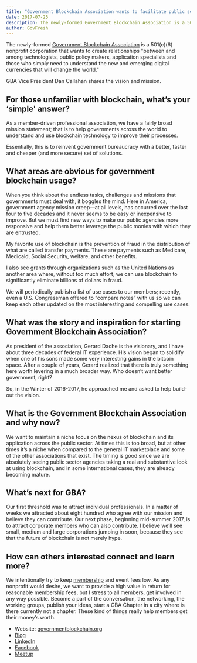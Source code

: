 ```yaml
---
title: "Government Blockchain Association wants to facilitate public sector blockchain awareness, adoption"
date: 2017-07-25
description: The newly-formed Government Blockchain Association is a 501(c)(6) nonprofit corporation that wants to create relationships “between and among technologists, public policy makers, application specialists and those who simply need to understand the new and emerging digital currencies that will change the world.”
author: GovFresh
---
```


The newly-formed <a href="https://www.governmentblockchain.org">Government Blockchain Association</a> is a 501(c)(6) nonprofit corporation that wants to create relationships "between and among technologists, public policy makers, application specialists and those who simply need to understand the new and emerging digital currencies that will change the world."

GBA Vice President Dan Callahan shares the vision and mission. 

<h2>For those unfamiliar with blockchain, what’s your ‘simple' answer?</h2>

As a member-driven professional association, we have a fairly broad mission statement; that is to help governments across the world to understand and use blockchain technology to improve their processes.

Essentially, this is to reinvent government bureaucracy with a better, faster and cheaper (and more secure) set of solutions.

<h2>What areas are obvious for government blockchain usage?</h2>

When you think about the endless tasks, challenges and missions that governments must deal with, it boggles the mind. Here in America, government agency mission creep—at all levels, has occurred over the last four to five decades and it never seems to be easy or inexpensive to improve. But we must find new ways to make our public agencies more responsive and help them better leverage the public monies with which they are entrusted.

My favorite use of blockchain is the prevention of fraud in the distribution of what are called transfer payments. These are payments such as Medicare, Medicaid, Social Security, welfare, and other benefits.

I also see grants through organizations such as the United Nations as another area where, without too much effort, we can use blockchain to significantly eliminate billions of dollars in fraud.

We will periodically publish a list of use cases to our members; recently, even a U.S. Congressman offered to “compare notes” with us so we can keep each other updated on the most interesting and compelling use cases.

<h2>What was the story and inspiration for starting Government Blockchain Association?</h2>

As president of the association, Gerard Dache is the visionary, and I have about three decades of federal IT experience. His vision began to solidify when one of his sons made some very interesting gains in the bitcoin space. After a couple of years, Gerard realized that there is truly something here worth levering in a much broader way. Who doesn’t want better government, right? 

So, in the Winter of 2016-2017, he approached me and asked to help build-out the vision.

<h2>What is the Government Blockchain Association and why now?</h2>

We want to maintain a niche focus on the nexus of blockchain and its application across the public sector. At times this is too broad, but at other times it’s a niche when compared to the general IT marketplace and some of the other associations that exist. The timing is good since we are absolutely seeing public sector agencies taking a real and substantive look at using blockchain, and in some international cases, they are already becoming mature.

<h2>What’s next for GBA?</h2>

Our first threshold was to attract individual professionals. In a matter of weeks we attracted about eight hundred who agree with our mission and believe they can contribute. Our next phase, beginning mid-summer 2017, is to attract corporate members who can also contribute. I believe we’ll see small, medium and large corporations jumping in soon, because they see that the future of blockchain is not merely hype.

<h2>How can others interested connect and learn more?</h2>

We intentionally try to keep <a href="https://www.governmentblockchain.org/membership/">membership</a> and event fees low. As any nonprofit would desire, we want to provide a high value in return for reasonable membership fees, but I stress to all members, get involved in any way possible. Become a part of the conversation, the networking, the working groups, publish your ideas, start a GBA Chapter in a city where is there currently not a chapter. These kind of things really help members get their money’s worth.

<ul>
 	<li>Website: <a href="https://www.governmentblockchain.org">governmentblockchain.org</a></li>
	<li><a href="https://www.governmentblockchain.org/about/gba-blog/">Blog</a></li>
 	<li><a href="https://www.linkedin.com/company/government-blockchain-association">LinkedIn</a></li>
 	<li><a href="https://www.facebook.com/GovBlockchain/">Facebook</a></li>
 	<li><a href="https://www.meetup.com/Government-Blockchain-Professionals/">Meetup</a></li>
</ul>
